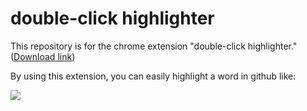# double-click highlighter

This repository is for the chrome extension "double-click highlighter." ([Download link](https://chrome.google.com/webstore/detail/double-click-highlighter/pjoefdookgagjjkdfimpdigdfgcidapa/related?hl=ko&authuser=2))

By using this extension, you can easily highlight a word in github like:

<img src=https://user-images.githubusercontent.com/13075245/98436204-f3527380-211c-11eb-9ab2-016ecf9d39d0.gif>
